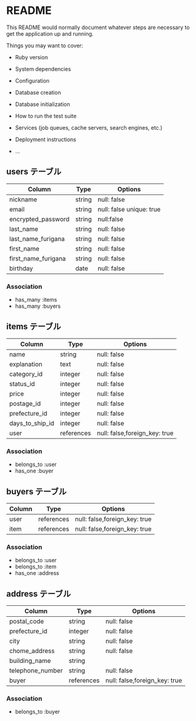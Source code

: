# README

This README would normally document whatever steps are necessary to get the
application up and running.

Things you may want to cover:

* Ruby version

* System dependencies

* Configuration

* Database creation

* Database initialization

* How to run the test suite

* Services (job queues, cache servers, search engines, etc.)

* Deployment instructions

* ...

## users テーブル

| Column     | Type   | Options            |
| ---------- | ------ | ------------------ |
| nickname   | string | null: false        |
| email      | string |null: false unique: true |
| encrypted_password  | string | null:false|
| last_name  | string | null: false        |
| last_name_furigana  | string | null: false |
| first_name | string | null: false        |
| first_name_furigana | string | null: false |
| birthday   | date   | null: false        |

### Association

- has_many :items
- has_many :buyers

## items テーブル

| Column        | Type     | Options     |
| ------------- | -------- | ----------- |
| name     | string   | null: false |
| explanation | text  | null: false |
| category_id | integer  | null: false |
| status_id   | integer  | null: false |
| price    | integer  | null: false |
| postage_id  | integer  | null: false |
| prefecture_id|integer | null: false |
| days_to_ship_id |integer | null: false |
|user|references|null: false,foreign_key: true|

### Association

- belongs_to :user
- has_one :buyer

## buyers テーブル

| Column        | Type       | Options   |
| ------------- | ---------- | --------- |
|user|references|null: false,foreign_key: true|
|item|references|null: false,foreign_key: true|

### Association

- belongs_to :user
- belongs_to :item
- has_one :address

## address テーブル

| Column          | Type    | Options            |
| --------------- | ------- | ------------------ |
| postal_code     | string  | null: false        |
| prefecture_id   | integer | null: false        |
| city            | string  | null: false        |
| chome_address   | string  | null: false        |
| building_name   | string  |                    |
| telephone_number| string  | null: false        |
| buyer |references|null: false,foreign_key: true|
### Association

- belongs_to :buyer
